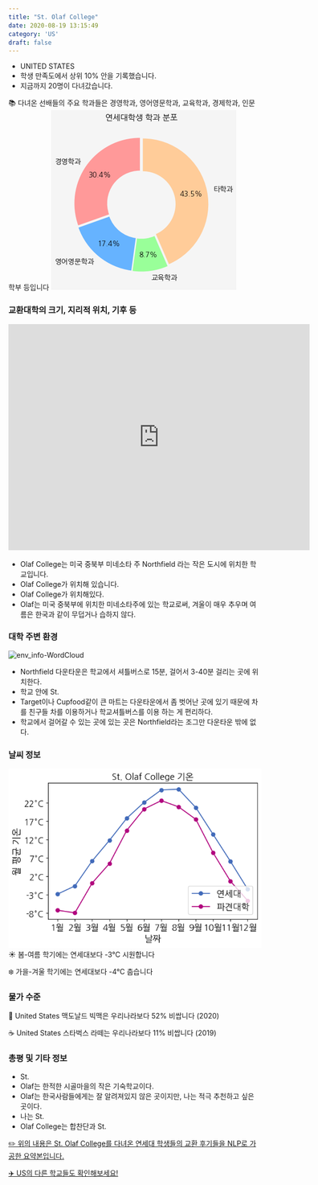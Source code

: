 ```yaml
---
title: "St. Olaf College"
date: 2020-08-19 13:15:49
category: 'US'
draft: false
---
```



* UNITED STATES
* 학생 만족도에서 상위 10% 안을 기록했습니다.
* 지금까지 20명이 다녀갔습니다. 

📚 다녀온 선배들의 주요 학과들은 경영학과, 영어영문학과, 교육학과, 경제학과, 인문학부 등입니다
![department-info](../plots/US000168.png)
### 교환대학의 크기, 지리적 위치, 기후 등
<iframe
width="600"
height="450"
frameborder="0" style="border:0"
src="https://www.google.com/maps/embed/v1/place?key=AIzaSyC9e1AME-pVmWC4hBpFdu5S4dKzyepa3HQ&q=St.+Olaf+College&center=44.4616634,-93.1826784&zoom=14" allowfullscreen>
</iframe>

* Olaf College는 미국 중북부 미네소타 주 Northfield 라는 작은 도시에 위치한 학교입니다.
* Olaf College가 위치해 있습니다.
* Olaf College가 위치해있다.
* Olaf는 미국 중북부에 위치한 미네소타주에 있는 학교로써, 겨울이 매우 추우며 여름은 한국과 같이 무덥거나 습하지 않다.


### 대학 주변 환경

![env_info-WordCloud](../univ_wordclouds_okt/env_info/US000168_env_info_okt.png)

* Northfield 다운타운은 학교에서 셔틀버스로 15분, 걸어서 3-40분 걸리는 곳에 위치한다.
* 학교 안에 St.
* Target이나 Cupfood같이 큰 마트는 다운타운에서 좀 벗어난 곳에 있기 때문에 차를 친구들 차를 이용하거나 학교셔틀버스를 이용 하는 게 편리하다.
* 학교에서 걸어갈 수 있는 곳에 있는 곳은 Northfield라는 조그만 다운타운 밖에 없다.


### 날씨 정보 
 ![temparature_US000168](../plots/weather/US000168.png)
☀️ 봄-여름 학기에는 연세대보다 -3°C 시원합니다

❄️ 가을-겨울 학기에는 연세대보다 -4°C 춥습니다
### 물가 수준 
🍔 United States 맥도날드 빅맥은 우리나라보다 52% 비쌉니다 (2020)

☕️ United States 스타벅스 라떼는 우리나라보다 11% 비쌉니다 (2019)

### 총평 및 기타 정보
* St.
* Olaf는 한적한 시골마을의 작은 기숙학교이다.
* Olaf는 한국사람들에게는 잘 알려져있지 않은 곳이지만, 나는 적극 추천하고 싶은 곳이다.
* 나는 St.
* Olaf College는 합찬단과 St.


[✏️ 위의 내용은 St. Olaf College를 다녀온 연세대 학생들의 교환 후기들을 NLP로 가공한 요약본입니다.](http://oia.yonsei.ac.kr/partner/expReport.asp?ucode=US000168&bgbn=A)

[✈️ US의 다른 학교들도 확인해보세요!](https://yonsei-exchange.netlify.app/?category=US)
